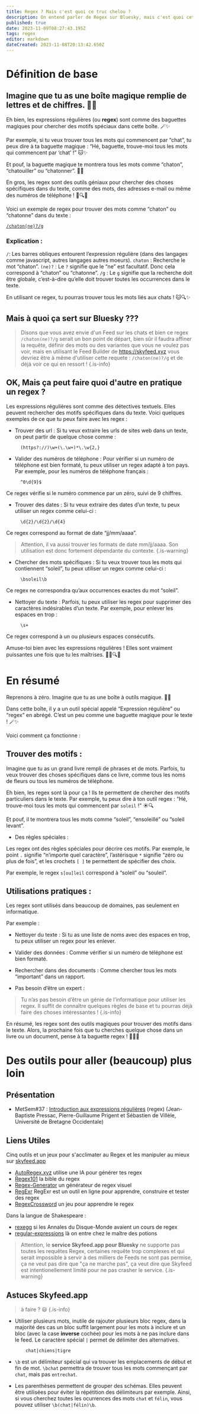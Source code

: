 ```yaml
---
title: Regex ? Mais c'est quoi ce truc chelou ?
description: On entend parler de Regex sur Bluesky, mais c'est quoi cet ovni?
published: true
date: 2023-11-09T08:27:43.195Z
tags: regex
editor: markdown
dateCreated: 2023-11-08T20:13:42.650Z
---
```


# Définition de base
## Imagine que tu as une boîte magique remplie de lettres et de chiffres. 🎩✨

Eh bien, les expressions régulières (ou **regex**) sont comme des baguettes magiques pour chercher des motifs spéciaux dans cette boîte. 🪄✨

Par exemple, si tu veux trouver tous les mots qui commencent par “chat”, tu peux dire à ta baguette magique : “Hé, baguette, trouve-moi tous les mots qui commencent par ‘chat’ !” 🐱✨

Et pouf, la baguette magique te montrera tous les mots comme “chaton”, “chatouiller” ou “chatonner”. 🐾✨

En gros, les regex sont des outils géniaux pour chercher des choses spécifiques dans du texte, comme des mots, des adresses e-mail ou même des numéros de téléphone ! 📝🔍✨

Voici un exemple de regex pour trouver des mots comme “chaton” ou “chatonne” dans du texte :

[`/chaton(ne)?/g`](https://regex101.com/r/yNAODF/1)

### Explication :

`/`: Les barres obliques entourent l’expression régulière (dans des langages comme javascript, autres langages autres moeurs).
`chaton` : Recherche le mot “chaton”.
`(ne)?` : Le `?` signifie que le “ne” est facultatif. Donc cela correspond à “chaton” ou “chatonne”.
`/g` : Le `g` signifie que la recherche doit être globale, c’est-à-dire qu’elle doit trouver toutes les occurrences dans le texte.

En utilisant ce regex, tu pourras trouver tous les mots liés aux chats ! 🐱🔍✨


## Mais à quoi ça sert sur Bluesky ???

> Disons que vous avez envie d'un Feed sur les chats et bien ce regex `/chaton(ne)?/g` serait un bon point de départ, bien sûr il faudra affiner la requête, définir des mots ou des variantes que vous ne voulez pas voir, mais en utilisant le Feed Builder de https://skyfeed.xyz vous devriez être à même d'utiliser cette requete : `/chaton(ne)?/g` et de déjà voir ce qui en ressort !
{.is-info}

## OK, Mais ça peut faire quoi d'autre en pratique un regex ? 

Les expressions régulières sont comme des détectives textuels. Elles peuvent rechercher des motifs spécifiques dans du texte. Voici quelques exemples de ce que tu peux faire avec les regex :

- Trouver des url :
Si tu veux extraire les urls de sites web dans un texte, on peut partir de quelque chose comme :

        (https?://)\w+(\.\w+)*\.\w{2,}
    
- Valider des numéros de téléphone :
Pour vérifier si un numéro de téléphone est bien formaté, tu peux utiliser un regex adapté à ton pays. Par exemple, pour les numéros de téléphone français :

        ^0\d{9}$

Ce regex vérifie si le numéro commence par un zéro, suivi de 9 chiffres.

- Trouver des dates :
Si tu veux extraire des dates d’un texte, tu peux utiliser un regex comme celui-ci :

        \d{2}/\d{2}/\d{4}

Ce regex correspond au format de date “jj/mm/aaaa”.

> Attention, il va aussi trouver les formats de date mm/jj/aaaa. Son utilisation est donc fortement dépendante du contexte.
{.is-warning}

- Chercher des mots spécifiques :
Si tu veux trouver tous les mots qui contiennent “soleil”, tu peux utiliser un regex comme celui-ci :

        \bsoleil\b

Ce regex ne correspondra qu’aux occurrences exactes du mot “soleil”.

- Nettoyer du texte :
Parfois, tu peux utiliser les regex pour supprimer des caractères indésirables d’un texte. Par exemple, pour enlever les espaces en trop :

        \s+

Ce regex correspond à un ou plusieurs espaces consécutifs.

Amuse-toi bien avec les expressions régulières ! Elles sont vraiment puissantes une fois que tu les maîtrises. 🕵️‍♂️🔍✨


# En résumé 

Reprenons à zéro. Imagine que tu as une boîte à outils magique. 🧰✨

Dans cette boîte, il y a un outil spécial appelé “Expression régulière” ou “regex” en abrégé. C’est un peu comme une baguette magique pour le texte ! 🪄✨

Voici comment ça fonctionne :

## Trouver des motifs :

Imagine que tu as un grand livre rempli de phrases et de mots. Parfois, tu veux trouver des choses spécifiques dans ce livre, comme tous les noms de fleurs ou tous les numéros de téléphone.
        
 Eh bien, les regex sont là pour ça ! Ils te permettent de chercher des motifs particuliers dans le texte. Par exemple, tu peux dire à ton outil regex : “Hé, trouve-moi tous les mots qui commencent par `soleil` !” ☀️🔍
 
 Et pouf, il te montrera tous les mots comme “soleil”, “ensoleillé” ou “soleil levant”.

- Des règles spéciales :

Les regex ont des règles spéciales pour décrire ces motifs. Par exemple, le point `.` signifie “n’importe quel caractère”, l’astérisque `*` signifie “zéro ou plus de fois”, et les crochets `[ ]` te permettent de spécifier des choix.

Par exemple, le regex `s[ou]leil` correspond à “soleil” ou “souleil”.


## Utilisations pratiques :

Les regex sont utilisés dans beaucoup de domaines, pas seulement en informatique. 

Par exemple :

- Nettoyer du texte : Si tu as une liste de noms avec des espaces en trop, tu peux utiliser un regex pour les enlever.

- Valider des données : Comme vérifier si un numéro de téléphone est bien formaté.
- Rechercher dans des documents : Comme chercher tous les mots “important” dans un rapport.

- Pas besoin d’être un expert :

>Tu n’as pas besoin d’être un génie de l’informatique pour utiliser les regex. Il suffit de connaître quelques règles de base et tu pourras déjà faire des choses intéressantes !
{.is-info}

En résumé, les regex sont des outils magiques pour trouver des motifs dans le texte. Alors, la prochaine fois que tu cherches quelque chose dans un livre ou un document, pense à ta baguette regex ! 📖🔮✨

# Des outils pour aller (beaucoup) plus loin

## Présentation 

- MetSem#37 : [Introduction aux expressions régulières](https://metsem.hypotheses.org/1240) (regex) (Jean-Baptiste Pressac, Pierre-Guillaume Prigent et Sébastien de Villèle, Université de Bretagne Occidentale) 

## Liens Utiles

Cinq outils et un jeux pour s'acclimater au Regex et les manipuler au mieux sur [skyfeed.app](https://skyfeed.app)

- [AutoRegex.xyz](https://autoregex.xyz/) utilise une IA pour générer tes regex
- [Regex101](https://regex101.com/) la bible du regex
- [Regex-Generator](https://regex-generator.olafneumann.org/) un générateur de regex visuel
- [RegExr](https://regexr.com/) RegExr est un outil en ligne pour apprendre, construire et tester des regex
- [RegexCrossword](https://regexcrossword.com/) un jeu pour apprendre le regex

Dans la langue de Shakespeare :
- [rexegg](https://rexegg.com) si les Annales du Disque-Monde avaient un cours de regex
- [regular-expressions](https://regular-expressions.info) là on entre chez le maître des potions

> Attention, le **service Skyfeed.app pour Bluesky** ne supporte pas toutes les requêtes Regex, certaines requête trop complexes et qui serait impossible à servir à des milliers de Feeds ne sont pas permise, ça ne veut pas dire que "ça ne marche pas", ça veut dire que Skyfeed est intentionellement limité pour ne pas crasher le service. 
{.is-warning}

## Astuces Skyfeed.app

> à faire ? :smiley:
{.is-info}

- Utiliser plusieurs mots, inutile de rajouter plusieurs bloc regex, dans la majorité des cas un bloc suffit largement pour les mots à inclure et un bloc (avec la case **inverse** cochée) pour les mots à ne pas inclure dans le feed.
  Le caractère spécial `|` permet de délimiter des alternatives.

          chat|chiens|tigre

- `\b` est un délimiteur spécial qui va trouver les emplacements de début et fin de mot. `\bchat` permettra de trouver tous les mots commençant par `chat`, mais pas `entrechat`.

- Les parenthèses permettent de grouper des schémas. Elles peuvent être utilisées pour éviter la répétition des délimiteurs par exemple. Ainsi, si vous cherchez toutes les ocurrences des mots `chat` et `félin`, vous pouvez utiliser `\b(chat|félin)\b`.